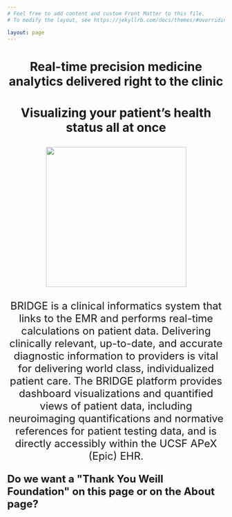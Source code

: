 ```yaml
---
# Feel free to add content and custom Front Matter to this file.
# To modify the layout, see https://jekyllrb.com/docs/themes/#overriding-theme-defaults

layout: page
---
```

# <font size="5">
### <center> Real-time precision medicine analytics delivered right to the clinic </center>
### <center> Visualizing your patient’s health status all at once </center>

<p align="center">
  <img src="{{site.baseurl}}/images/bridge.jpg" height="325">
  <br>
  <br>
  BRIDGE is a clinical informatics system that links to the EMR and performs real-time calculations on patient data.  Delivering clinically relevant, up-to-date, and accurate diagnostic information to providers is vital for delivering world class, individualized patient care. The BRIDGE platform provides dashboard visualizations and quantified views of patient data, including neuroimaging quantifications and normative references for patient testing data, and is directly accessibly within the UCSF APeX (Epic) EHR.
</p>


**Do we want a "Thank You Weill Foundation" on this page or on the About page?**
